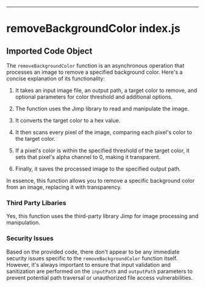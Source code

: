

  

  

  

  

  

  

  

  

  

  

  

  

  

  

  

  

  

  

  

  

  

  

  

---
# removeBackgroundColor index.js
## Imported Code Object
The `removeBackgroundColor` function is an asynchronous operation that processes an image to remove a specified background color. Here's a concise explanation of its functionality:

1. It takes an input image file, an output path, a target color to remove, and optional parameters for color threshold and additional options.

2. The function uses the Jimp library to read and manipulate the image.

3. It converts the target color to a hex value.

4. It then scans every pixel of the image, comparing each pixel's color to the target color.

5. If a pixel's color is within the specified threshold of the target color, it sets that pixel's alpha channel to 0, making it transparent.

6. Finally, it saves the processed image to the specified output path.

In essence, this function allows you to remove a specific background color from an image, replacing it with transparency.

### Third Party Libaries

Yes, this function uses the third-party library Jimp for image processing and manipulation.

### Security Issues

Based on the provided code, there don't appear to be any immediate security issues specific to the `removeBackgroundColor` function itself. However, it's always important to ensure that input validation and sanitization are performed on the `inputPath` and `outputPath` parameters to prevent potential path traversal or unauthorized file access vulnerabilities.


  